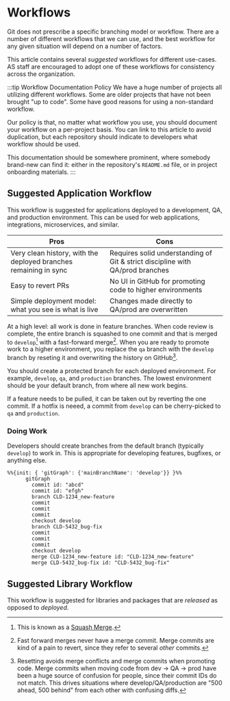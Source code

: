 # Workflows
Git does not prescribe a specific branching model or workflow. There are a number of different workflows that we can use, and the best workflow for any given situation will depend on a number of factors.

This article contains several *suggested* workflows for different use-cases. AS staff are encouraged to adopt one of these workflows for consistency across the organization.

:::tip Workflow Documentation Policy
We have a huge number of projects all utilizing different workflows. Some are older projects that have not been brought "up to code". Some have good reasons for using a non-standard workflow.

Our policy is that, no matter what workflow you use, you should document your workflow on a per-project basis. You can link to this article to avoid duplication, but each repository should indicate to developers what workflow should be used. 

This documentation should be somewhere prominent, where somebody brand-new can find it: either in the repository's `README.md` file, or in project onboarding materials.
:::

## Suggested Application Workflow
This workflow is suggested for applications deployed to a development, QA, and production environment. This can be used for web applications, integrations, microservices, and similar.

| Pros                                                             | Cons                                                                          |
|------------------------------------------------------------------|-------------------------------------------------------------------------------|
| Very clean history, with the deployed branches remaining in sync | Requires solid understanding of Git & strict discipline with QA/prod branches |
| Easy to revert PRs                                               | No UI in GitHub for promoting code to higher environments                     |
| Simple deployment model: what you see is what is live            | Changes made directly to QA/prod are overwritten                              |

At a high level: all work is done in feature branches. When code review is complete, the entire branch is squashed to one commit and that is merged to `develop`[^1] with a fast-forward merge[^2]. When you are ready to promote work to a higher environment, you replace the `qa` branch with the `develop` branch by reseting it and overwriting the history on GitHub[^3].

[^1]: This is known as a [Squash Merge](https://docs.github.com/en/pull-requests/collaborating-with-pull-requests/incorporating-changes-from-a-pull-request/about-pull-request-merges#squash-and-merge-your-commits).

[^2]: Fast forward merges never have a merge commit. Merge commits are kind of a pain to revert, since they refer to several *other* commits.

[^3]: Resetting avoids merge conflicts and merge commits when promoting code. Merge commits when moving code from dev -> QA -> prod have been a huge source of confusion for people, since their commit IDs do not match. This drives situations where develop/QA/production are "500 ahead, 500 behind" from each other with confusing diffs. 

You should create a protected branch for each deployed environment. For example, `develop`, `qa`, and `production` branches. The lowest environment should be your default branch, from where all new work begins.

If a feature needs to be pulled, it can be taken out by reverting the one commit. If a hotfix is neeed, a commit from `develop` can be cherry-picked to `qa` and `production`.

### Doing Work
Developers should create branches from the default branch (typically `develop`) to work in. This is appropriate for developing features, bugfixes, or anything else.



```mermaid
%%{init: { 'gitGraph': {'mainBranchName': 'develop'}} }%%
      gitGraph
        commit id: "abcd"
        commit id: "efgh"
        branch CLD-1234_new-feature
        commit
        commit
        commit
        checkout develop
        branch CLD-5432_bug-fix
        commit
        commit
        commit
        checkout develop
        merge CLD-1234_new-feature id: "CLD-1234_new-feature"
        merge CLD-5432_bug-fix id: "CLD-5432_bug-fix"
```



## Suggested Library Workflow
This workflow is suggested for libraries and packages that are *released* as opposed to *deployed*. 